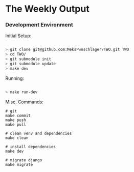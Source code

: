 # The Weekly Output

### Development Environment

Initial Setup:

```bash

> git clone git@github.com:MeksPwnschlager/TWO.git TWO
> cd TWO/
> git submodule init
> git submodule update
> make dev

```

Running:

```bash

> make run-dev

```

Misc. Commands:

```
# git
make commit
make push
make pull

# clean venv and dependencies
make clean

# install dependencies
make dev

# migrate django
make migrate
```


